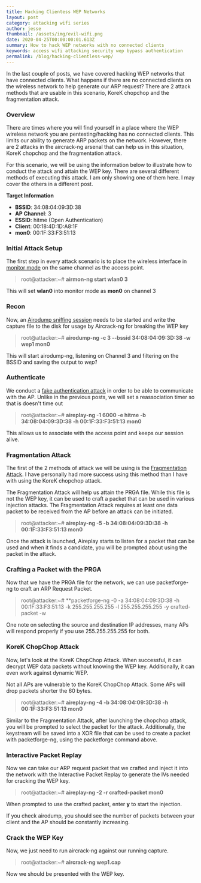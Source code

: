 ```yaml
---
title: Hacking Clientess WEP Networks
layout: post
category: attacking wifi series
author: jesse
thumbnail: /assets/img/evil-wifi.png
date: 2020-04-25T00:00:00:01.613Z
summary: How to hack WEP networks with no connected clients
keywords: access wifi attacking security wep bypass authentication
permalink: /blog/hacking-clientless-wep/
---
```


In the last couple of posts, we have covered hacking WEP networks that have connected clients.  What happens if there are no connected clients on the wireless network to help generate our ARP request?  There are 2 attack methods that are usable in this scenario, KoreK chopchop and the fragmentation attack.

### Overview

There are times where you will find yourself in a place where the WEP wireless network you are pentesting/hacking has no connected clients.  This limits our ability to generate ARP packets on the network.  However, there are 2 attacks in the aircrack-ng arsenal that can help us in this situation, KoreK chopchop and the fragmentation attack.

For this scenario, we will be using the information below to illustrate how to conduct the attack and attain the WEP key.  There are several different methods of executing this attack.  I am only showing one of them here.  I may cover the others in a different post.

**Target Information**
* **BSSID**: 34:08:04:09:3D:38
* **AP Channel**: 3
* **ESSID**: hitme (Open Authentication)
* **Client**: 00:18:4D:1D:A8:1F
* **mon0**: 00:1F:33:F3:51:13

### Initial Attack Setup

The first step in every attack scenario is to place the wireless interface in [monitor mode](https://lesperance.io/attacking-wifi-commands#monitor-mode) on the same channel as the access point.

> root@attacker:~# **airmon-ng start wlan0 3**

This will set **wlan0** into monitor mode as **mon0** on channel 3

### Recon

Now, an [Airodump sniffing session](https://lesperance.io/attacking-wifi-commands#scanning-networks) needs to be started and write the capture file to the disk for usage by Aircrack-ng for breaking the WEP key

> root@attacker:~# **airodump-ng -c 3 --bssid 34:08:04:09:3D:38 -w wep1 mon0**

This will start airodump-ng, listening on Channel 3 and filtering on the BSSID and saving the output to *wep1*

### Authenticate

We conduct a [fake authentication attack](https://lesperance.io/attacking-wifi-commands#fake-authentication) in order to be able to communicate with the AP.  Unlike in the previous posts, we will set a reassociation timer so that is doesn't time out

> root@attacker:~# **aireplay-ng -1 6000 -e hitme -b 34:08:04:09:3D:38 -h 00:1F:33:F3:51:13 mon0**

This allows us to associate with the access point and keeps our session alive.

### Fragmentation Attack

The first of the 2 methods of attack we will be using is the [Fragmentation Attack](https://lesperance.io/attacking-wifi-commands#fragmentation-attack).  I have personally had more success using this method than I have with using the KoreK chopchop attack.

The Fragmentation Attack will help us attain the PRGA file.  While this file is not the WEP key, it can be used to craft a packet that can be used in various injection attacks.  The Fragmentation Attack requires at least one data packet to be received from the AP before an attack can be initiated.


> root@attacker:~# **aireplay-ng -5 -b 34:08:04:09:3D:38 -h 00:1F:33:F3:51:13 mon0**

Once the attack is launched, Aireplay starts to listen for a packet that can be used and when it finds a candidate, you will be prompted about using the packet in the attack.  

### Crafting a Packet with the PRGA

Now that we have the PRGA file for the network, we can use packetforge-ng to craft an ARP Request Packet.

> root@attacker:~# **packetforge-ng -0 -a 34:08:04:09:3D:38 -h 00:1F:33:F3:51:13 -k 255.255.255.255 -l 255.255.255.255 -y crafted-packet -w 

One note on selecting the source and destination IP addresses, many APs will respond properly if you use 255.255.255.255 for both.

### KoreK ChopChop Attack

Now, let's look at the KoreK ChopChop Attack.  When successful, it can decrypt WEP data packets without knowing the WEP key.  Additionally, it can even work against dynamic WEP.

Not all APs are vulnerable to the KoreK ChopChop Attack.  Some APs will drop packets shorter the 60 bytes.

> root@attacker:~# **aireplay-ng -4 -b 34:08:04:09:3D:38 -h 00:1F:33:F3:51:13 mon0**

Similar to the Fragmentation Attack, after launching the chopchop attack, you will be prompted to select the packet for the attack.  Additionally, the keystream will be saved into a XOR file that can be used to create a packet with packetforge-ng, using the packetforge command above.

### Interactive Packet Replay

Now we can take our ARP request packet that we crafted and inject it into the network with the Interactive Packet Replay to generate the IVs needed for cracking the WEP key.

> root@attacker:~# **aireplay-ng -2 -r crafted-packet mon0**

When prompted to use the crafted packet, enter **y** to start the injection.

If you check airodump, you should see the number of packets between your client and the AP should be constantly increasing.

### Crack the WEP Key

Now, we just need to run aircrack-ng against our running capture.

> root@attacker:~# **aircrack-ng wep1.cap**

Now we should be presented with the WEP key.
